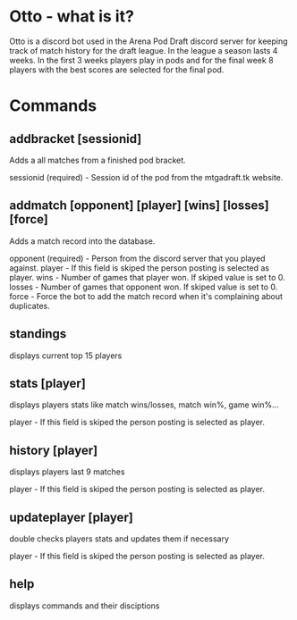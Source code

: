 # Otto - what is it?

Otto is a discord bot used in the Arena Pod Draft discord server for keeping track of match history for the draft league. In the league a season lasts 4 weeks. In the first 3 weeks players play in pods and for the final week 8 players with the best scores are selected for the final pod.

# Commands

## addbracket [sessionid]
Adds a all matches from a finished pod bracket.

sessionid (required) - Session id of the pod from the mtgadraft.tk website.

## addmatch [opponent] [player] [wins] [losses] [force]
Adds a match record into the database.

opponent (required) - Person from the discord server that you played against.
player - If this field is skiped the person posting is selected as player.
wins - Number of games that player won. If skiped value is set to 0.
losses - Number of games that opponent won. If skiped value is set to 0.
force - Force the bot to add the match record when it's complaining about duplicates.

## standings
displays current top 15 players

## stats [player]
displays players stats like match wins/losses, match win%, game win%...

player - If this field is skiped the person posting is selected as player.

## history [player]
displays players last 9 matches

player - If this field is skiped the person posting is selected as player.

## updateplayer [player] 
double checks players stats and updates them if necessary

player - If this field is skiped the person posting is selected as player.

## help
displays commands and their disciptions

